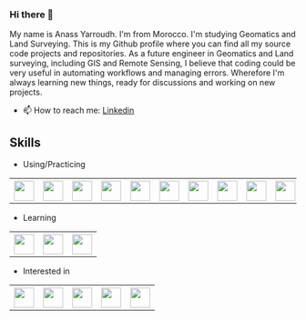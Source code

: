 ### Hi there 👋

My name is Anass Yarroudh. I'm from Morocco. I'm studying Geomatics and Land Surveying. This is my Github profile where you can find all my source code projects and repositories. As a future engineer in Geomatics and Land surveying, including GIS and Remote Sensing, I believe that coding could be very useful in automating workflows and managing errors. Wherefore I'm always learning new things, ready for discussions and working on new projects.  
- 📫 How to reach me: [Linkedin](https://www.linkedin.com/in/anass-yarroudh/)  
## Skills

* Using/Practicing

<table>
  <tr>
    <th><div><img src="https://upload.wikimedia.org/wikipedia/commons/thumb/c/c3/Python-logo-notext.svg/768px-Python-logo-notext.svg.png" height="35"/></div></th>
    <th><div><img src="https://sql.sh/wp-content/uploads/2012/12/logo-postgresql-elephant.png" height="35"/></div></th>
    <th><div><img src="https://encrypted-tbn0.gstatic.com/images?q=tbn:ANd9GcSGW7laHsmriCfUFUZeMiP8Y_B5MLUU2Epa8kvbAwfcn9yfDMF9HXYv-zWBroS3tRsmVOs&usqp=CAU" height="35"/></div></th>
    <th><div><img src="http://pngimg.com/uploads/mysql/mysql_PNG23.png" height="35"/></div></th>
    <th><div><img src="https://www.mduvoisin.ch/images/tech/php_logo.png" height="35"/></div></th>
    <th><div><img src="https://upload.wikimedia.org/wikipedia/commons/thumb/6/61/HTML5_logo_and_wordmark.svg/512px-HTML5_logo_and_wordmark.svg.png" height="35"/></div></th>
    <th><div><img src="https://upload.wikimedia.org/wikipedia/commons/thumb/d/d5/CSS3_logo_and_wordmark.svg/1200px-CSS3_logo_and_wordmark.svg.png" height="35"/></div></th>
    <th><div><img src="https://upload.wikimedia.org/wikipedia/commons/thumb/b/b2/Bootstrap_logo.svg/512px-Bootstrap_logo.svg.png" height="35"/></div></th>
    <th><div><img src="https://upload.wikimedia.org/wikipedia/commons/thumb/9/99/Unofficial_JavaScript_logo_2.svg/1024px-Unofficial_JavaScript_logo_2.svg.png" height="35"/></div></th>
    <th><div><img src="https://miro.medium.com/max/480/1*YTnIluRNB5WWn-HhPIkoWQ.png" height="35"/></div></th>
</table>  

* Learning

<table>
  <tr>
    <th><div><img src="http://assets.stickpng.com/images/58481021cef1014c0b5e494b.png" height="35"/></div></th>
    <th><div><img src="https://upload.wikimedia.org/wikipedia/commons/thumb/d/d9/Node.js_logo.svg/1280px-Node.js_logo.svg.png" height="35"/></div></th>
    <th><div><img src="https://fd-development.com/images/expressjs.png" height="35"/></div></th>
</table>

* Interested in

<table>
  <tr>
    <th><div><img src="https://brandslogos.com/wp-content/uploads/images/large/java-logo-1.png" height="35"/></div></th>
    <th><div><img src="https://upload.wikimedia.org/wikipedia/commons/c/c1/Rlogo.png" height="35"/></div></th>
    <th><div><img src="https://upload.wikimedia.org/wikipedia/commons/thumb/1/18/ISO_C%2B%2B_Logo.svg/1822px-ISO_C%2B%2B_Logo.svg.png" height="35"/></div></th>
    <th><div><img src="https://logos-download.com/wp-content/uploads/2016/09/React_logo_wordmark.png" height="35"/></div></th>
    <th><div><img src="https://iconape.com/wp-content/files/kg/370538/svg/angular-logo-icon-png-svg.png" height="35"/></div></th>
  </tr>
</table>
